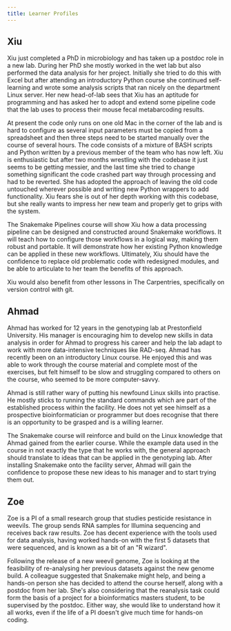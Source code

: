 ```yaml
---
title: Learner Profiles
---
```


## Xiu

Xiu just completed a PhD in microbiology and has taken up a postdoc role in a new lab. During her PhD she mostly
worked in the wet lab but also performed the data analysis for her project. Initially she tried to do this with Excel
but after attending an introductory Python course she continued self-learning and wrote some analysis scripts that ran
nicely on the department Linux server. Her new head-of-lab sees that Xiu has an aptitude for programming and has
asked her to adopt and extend some pipeline code that the lab uses to process their mouse fecal metabarcoding results.

At present the code only runs on one old Mac in the corner of the lab and is hard to configure as several input
parameters must be copied from a spreadsheet and then three steps need to be started manually over the course of several
hours. The code consists of a mixture of BASH scripts and Python written by a previous member of the team who has now
left. Xiu is enthusiastic but after two months wrestling with the codebase it just seems to be getting messier, and
the last time she tried to change something significant the code crashed part way through processing and had to be
reverted. She has adopted the approach of leaving the old code untouched wherever possible and writing new Python
wrappers to add functionality. Xiu fears she is out of her depth working with this codebase, but she really wants to
impress her new team and properly get to grips with the system.

The Snakemake Pipelines course will show Xiu how a data processing pipeline can be designed and constructed around
Snakemake workflows. It will teach how to configure those workflows in a logical way, making them robust and portable.
It will demonstrate how her existing Python knowledge can be applied in these new workflows. Ultimately, Xiu should
have the confidence to replace old problematic code with redesigned modules, and be able to articulate to her team the
benefits of this approach.

Xiu would also benefit from other lessons in The Carpentries, specifically on version control with git.

## Ahmad

Ahmad has worked for 12 years in the genotyping lab at Prestonfield University. His manager is encouraging him to
develop new skills in data analysis in order for Ahmad to progress his career and help the lab adapt to work with more
data-intensive techniques like RAD-seq. Ahmad has recently been on an introductory Linux course. He enjoyed this and
was able to work through the course material and complete most of the exercises, but felt himself to be slow and
struggling compared to others on the course, who seemed to be more computer-savvy.

Ahmad is still rather wary of putting his newfound Linux skills into practise. He mostly sticks to running the standard
commands which are part of the established process within the facility. He does not yet see himself as a prospective
bioinformatician or programmer but does recognise that there is an opportunity to be grasped and is a willing learner.

The Snakemake course will reinforce and build on the Linux knowledge that Ahmad gained from the earlier course. While
the example data used in the course in not exactly the type that he works with, the general approach should translate
to ideas that can be applied in the genotyping lab. After installing Snakemake onto the facility server, Ahmad will
gain the confidence to propose these new ideas to his manager and to start trying them out.

## Zoe

Zoe is a PI of a small research group that studies pesticide resistance in weevils. The group sends RNA samples
for Illumina sequencing and receives back raw results. Zoe has decent experience with the tools used for data
analysis, having worked hands-on with the first 5 datasets that were sequenced, and is known as a bit of an "R wizard".

Following the release of a new weevil genome, Zoe is looking at the feasibility of re-analysing her previous datasets
against the new genome build. A colleague suggested that Snakemake might help, and being a hands-on person she has
decided to attend the course herself, along with a postdoc from her lab. She's also considering that the reanalysis task
could form the basis of a project for a bioinformatics masters student, to be supervised by the postdoc. Either way, she
would like to understand how it all works, even if the life of a PI doesn't give much time for hands-on coding.




